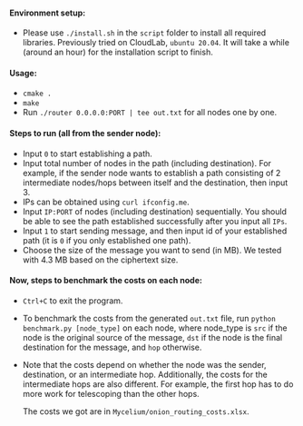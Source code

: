 #### Environment setup:
- Please use `./install.sh` in the `script` folder to install all required libraries. Previously tried on
  CloudLab, `ubuntu 20.04`. It will take a while (around an hour) for the installation script to finish.

#### Usage:
- `cmake .`
- `make`
- Run `./router 0.0.0.0:PORT | tee out.txt` for all nodes one by one.

#### Steps to run (all from the sender node):
- Input `0` to start establishing a path.
- Input total number of nodes in the path (including destination). For example,
   if the sender node wants to establish a path consisting of 2 intermediate nodes/hops between
   itself and the destination, then input 3.
- IPs can be obtained using `curl ifconfig.me`.
- Input `IP:PORT` of nodes (including destination) sequentially. You should be
   able to see the path established successfully after you input all `IPs`.
- Input `1` to start sending message, and then input id of your established
   path (it is `0` if you only established one path).
- Choose the size of the message you want to send (in MB). We tested with 4.3 MB based on the ciphertext size.

#### Now, steps to benchmark the costs on each node:
- `Ctrl+C` to exit the program.
- To benchmark the costs from the generated `out.txt` file,
  run `python benchmark.py [node_type]` on each node, where node_type is
  `src` if the node is the original source of the message,
  `dst` if the node is the final destination for the message,
  and `hop` otherwise.
- Note that the costs depend on whether the node was the sender, destination, or an intermediate hop.
  Additionally, the costs for the intermediate hops are also different. For example, the first hop has to do more work for telescoping than the other hops.

  The costs we got are in `Mycelium/onion_routing_costs.xlsx`.
